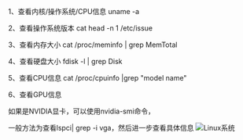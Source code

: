 1、查看内核/操作系统/CPU信息	uname -a

2、查看操作系统版本	cat head -n 1 /etc/issue

3、查看内存大小	cat /proc/meminfo | grep MemTotal

4、查看硬盘大小	fdisk -l | grep Disk

5、查看CPU信息	cat /proc/cpuinfo |grep "model name"

6、查看GPU信息

如果是NVIDIA显卡，可以使用nvidia-smi命令，

一般方法为查看lspci| grep -i vga，然后进一步查看具体信息
![Linux系统](https://github.com/EnernityTwinkle/Tutorial-Summarization/blob/master/Linux/images/linux_config1.png)
 
